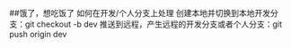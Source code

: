 ##饿了，想吃饭了
如何在开发/个人分支上处理
创建本地并切换到本地开发分支：git checkout -b dev
推送到远程，产生远程的开发分支或者个人分支：git push origin dev 